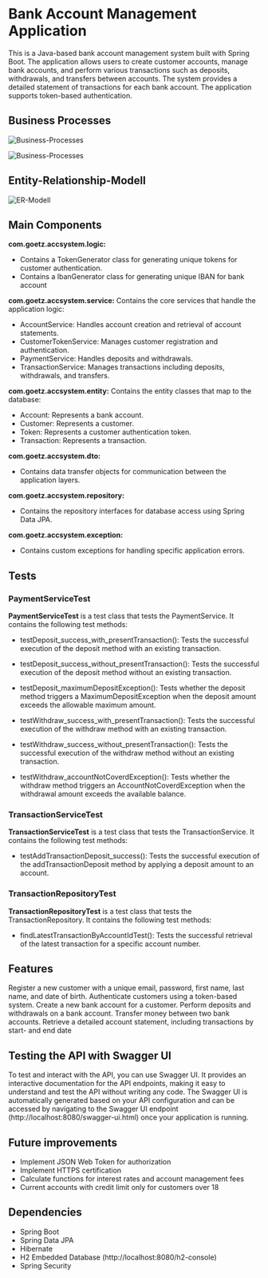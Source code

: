 # Bank Account Management Application

This is a Java-based bank account management system built with Spring Boot. The application allows users to create customer accounts, manage bank accounts, and perform various transactions such as deposits, withdrawals, and transfers between accounts. The system provides a detailed statement of transactions for each bank account. The application supports token-based authentication.

## Business Processes 

![Business-Processes](https://github.com/Jaxon412/bank-acc-app/blob/master/images/business-process-1.png)

![Business-Processes](https://github.com/Jaxon412/bank-acc-app/blob/master/images/business-process-2.png)

## Entity-Relationship-Modell

![ER-Modell](https://github.com/Jaxon412/bank-acc-app/blob/master/images/er-modell.jpg)

## Main Components

__com.goetz.accsystem.logic:__ 
* Contains a TokenGenerator class for generating unique tokens for customer authentication.
* Contains a IbanGenerator class for generating unique IBAN for bank account

__com.goetz.accsystem.service:__ 
Contains the core services that handle the application logic:
* AccountService: Handles account creation and retrieval of account statements.
* CustomerTokenService: Manages customer registration and authentication.
* PaymentService: Handles deposits and withdrawals.
* TransactionService: Manages transactions including deposits, withdrawals, and transfers.

__com.goetz.accsystem.entity:__ 
Contains the entity classes that map to the database:
* Account: Represents a bank account.
* Customer: Represents a customer.
* Token: Represents a customer authentication token.
* Transaction: Represents a transaction.

__com.goetz.accsystem.dto:__ 
* Contains data transfer objects for communication between the application layers.

__com.goetz.accsystem.repository:__ 
* Contains the repository interfaces for database access using Spring Data JPA.

__com.goetz.accsystem.exception:__ 
* Contains custom exceptions for handling specific application errors.

## Tests 

### PaymentServiceTest

__PaymentServiceTest__ is a test class that tests the PaymentService. It contains the following test methods:

* testDeposit_success_with_presentTransaction(): Tests the successful execution of the deposit method with an existing transaction.

* testDeposit_success_without_presentTransaction(): Tests the successful execution of the deposit method without an existing transaction.

* testDeposit_maximumDepositException(): Tests whether the deposit method triggers a MaximumDepositException when the deposit amount exceeds the allowable maximum amount.

* testWithdraw_success_with_presentTransaction(): Tests the successful execution of the withdraw method with an existing transaction.

* testWithdraw_success_without_presentTransaction(): Tests the successful execution of the withdraw method without an existing transaction.

* testWithdraw_accountNotCoverdException(): Tests whether the withdraw method triggers an AccountNotCoverdException when the withdrawal amount exceeds the available balance.

### TransactionServiceTest

__TransactionServiceTest__ is a test class that tests the TransactionService. It contains the following test methods:

* testAddTransactionDeposit_success(): Tests the successful execution of the addTransactionDeposit method by applying a deposit amount to an account.

### TransactionRepositoryTest

__TransactionRepositoryTest__ is a test class that tests the TransactionRepository. It contains the following test methods:

* findLatestTransactionByAccountIdTest(): Tests the successful retrieval of the latest transaction for a specific account number.


## Features
Register a new customer with a unique email, password, first name, last name, and date of birth.
Authenticate customers using a token-based system.
Create a new bank account for a customer.
Perform deposits and withdrawals on a bank account.
Transfer money between two bank accounts.
Retrieve a detailed account statement, including transactions by start- and end date

## Testing the API with Swagger UI

To test and interact with the API, you can use Swagger UI. It provides an interactive documentation for the API endpoints, making it easy to understand and test the API without writing any code. The Swagger UI is automatically generated based on your API configuration and can be accessed by navigating to the Swagger UI endpoint 
(http://localhost:8080/swagger-ui.html) once your application is running.

## Future improvements 
* Implement JSON Web Token for authorization
* Implement HTTPS certification
* Calculate functions for interest rates and account management fees
* Current accounts with credit limit only for customers over 18


## Dependencies
* Spring Boot
* Spring Data JPA
* Hibernate
* H2 Embedded Database (http://localhost:8080/h2-console)
* Spring Security 




